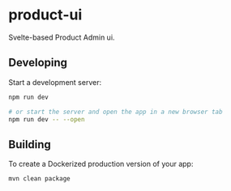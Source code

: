 # product-ui

Svelte-based Product Admin ui.

## Developing

Start a development server:

```bash
npm run dev

# or start the server and open the app in a new browser tab
npm run dev -- --open
```

## Building

To create a Dockerized production version of your app:

```bash
mvn clean package
```
